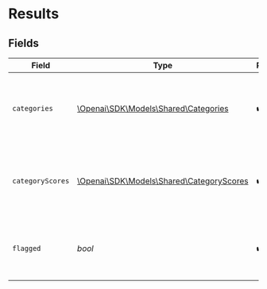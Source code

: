 # Results


## Fields

| Field                                                                             | Type                                                                              | Required                                                                          | Description                                                                       |
| --------------------------------------------------------------------------------- | --------------------------------------------------------------------------------- | --------------------------------------------------------------------------------- | --------------------------------------------------------------------------------- |
| `categories`                                                                      | [\Openai\SDK\Models\Shared\Categories](../../models/shared/Categories.md)         | :heavy_check_mark:                                                                | A list of the categories, and whether they are flagged or not.                    |
| `categoryScores`                                                                  | [\Openai\SDK\Models\Shared\CategoryScores](../../models/shared/CategoryScores.md) | :heavy_check_mark:                                                                | A list of the categories along with their scores as predicted by model.           |
| `flagged`                                                                         | *bool*                                                                            | :heavy_check_mark:                                                                | Whether the content violates [OpenAI's usage policies](/policies/usage-policies). |